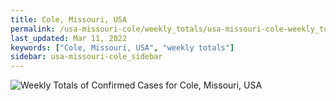 ```yaml
---
title: Cole, Missouri, USA
permalink: /usa-missouri-cole/weekly_totals/usa-missouri-cole-weekly_totals.html
last_updated: Mar 11, 2022
keywords: ["Cole, Missouri, USA", "weekly totals"]
sidebar: usa-missouri-cole_sidebar
---
```


![Weekly Totals of Confirmed Cases for Cole, Missouri, USA](/covid_tracker/images/graphs/usa-missouri-cole-weekly_totals_graph.png)
